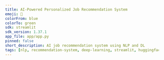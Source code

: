 ```yaml
---
title: AI-Powered Personalized Job Recommendation System
emoji: 🚀
colorFrom: blue
colorTo: green
sdk: streamlit
sdk_version: 1.37.1
app_file: app/app.py
pinned: false
short_description: AI job recommendation system using NLP and DL
tags: [nlp, recommendation-system, deep-learning, streamlit, huggingface]
---
```

